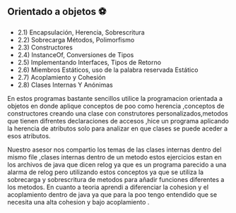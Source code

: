 ## Orientado a objetos ⚽️
- 2.1) Encapsulación, Herencia, Sobrescritura
- 2.2) Sobrecarga Métodos, Polimorfismo
- 2.3) Constructores
- 2.4) InstanceOf, Conversiones de Tipos
- 2.5) Implementando Interfaces, Tipos de Retorno
- 2.6) Miembros Estáticos, uso de la palabra reservada Estático
- 2.7) Acoplamiento y Cohesión
- 2.8) Clases Internas Y Anónimas

En estos programas bastante sencillos utilice la programacion orientada a objetos en donde aplique conceptos de poo como herencia ,conceptos de constructores creando una clase con 
construtores personalizados,metodos que tienen difrentes declaraciones de accesos ,hice un programa aplicando la herencia de atributos solo para analizar en que clases se puede aceder
a esos atributos.

Nuestro asesor nos compartio los temas de las clases internas dentro del mismo file ,clases internas dentro de  un metodo estos ejercicios estan en los archivos de java que dicen relog ya que es 
un programa parecido a una alarma de relog pero utilizando estos conceptos ya que se utiliza la sobrecarga y sobrescritura de metodos para añadir funciones diferentes a los metodos.
En cuanto a teoria aprendi a diferenciar la cohesion y el acoplamiento dentro de java ya que para la poo tengo entendido que se necesita una alta cohesion y bajo acoplamiento .




